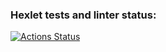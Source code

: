 ### Hexlet tests and linter status:
[![Actions Status](https://github.com/Max-ghub/frontend-project-44/workflows/hexlet-check/badge.svg)](https://github.com/Max-ghub/frontend-project-44/actions)